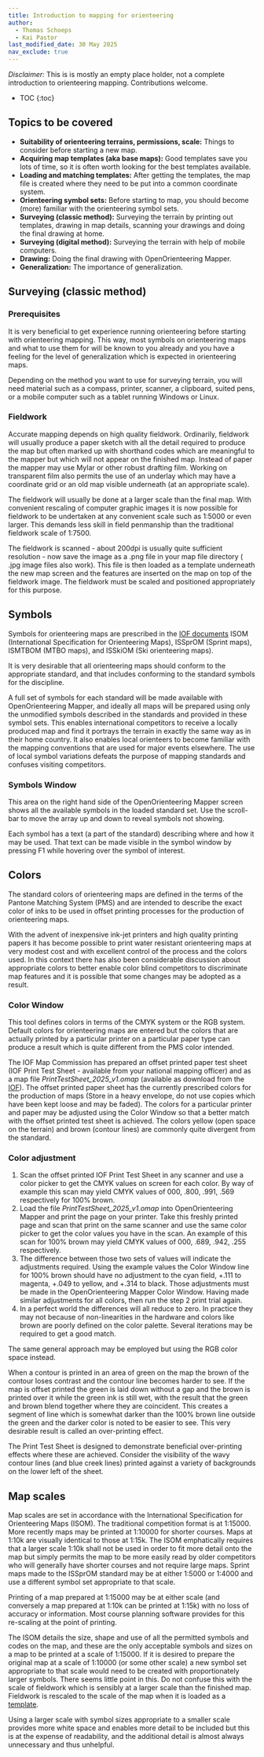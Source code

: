 ```yaml
---
title: Introduction to mapping for orienteering
author:
  - Thomas Schoeps
  - Kai Pastor
last_modified_date: 30 May 2025
nav_exclude: true
---
```


*Disclaimer:* This is is mostly an empty place holder, not a complete introduction to orienteering mapping. Contributions welcome.

* TOC
{:toc}

## Topics to be covered

 - **Suitability of orienteering terrains, permissions, scale:**
   Things to consider before starting a new map.
 - **Acquiring map templates (aka base maps):**
   Good templates save you lots of time, so it is often worth looking for the best templates available.
 - **Loading and matching templates:**
   After getting the templates, the map file is created where they need to be put into a common coordinate system.
 - **Orienteering symbol sets:**
   Before starting to map, you should become (more) familiar with the orienteering symbol sets.
 - **Surveying (classic method):**
   Surveying the terrain by printing out templates, drawing in map details, scanning your drawings and doing the final drawing at home.
 - **Surveying (digital method):**
   Surveying the terrain with help of mobile computers.
 - **Drawing:**
   Doing the final drawing with OpenOrienteering Mapper.
 - **Generalization:**
   The importance of generalization.

## Surveying (classic method)

### Prerequisites

It is very beneficial to get experience running orienteering before starting with orienteering mapping. This way, most symbols on orienteering maps and what to use them for will be known to you already and you have a feeling for the level of generalization which is expected in orienteering maps.

Depending on the method you want to use for surveying terrain, you will need material such as a compass, printer, scanner, a clipboard, suited pens, or a mobile computer such as a tablet running Windows or Linux.

### Fieldwork

Accurate mapping depends on high quality fieldwork. Ordinarily, fieldwork will usually produce a paper sketch with all the detail required to produce the map but often marked up with shorthand codes which are meaningful to the mapper but which will not appear on the finished map. Instead of paper the mapper may use Mylar or other robust drafting film. Working on transparent film also permits the use of an underlay which may have a coordinate grid or an old map visible underneath (at an appropriate scale).

The fieldwork will usually be done at a larger scale than the final map. With convenient rescaling of computer graphic images it is now possible for fieldwork to be undertaken at any convenient scale such as 1:5000 or even larger. This demands less skill in field penmanship than the traditional fieldwork scale of 1:7500.

The fieldwork is scanned - about 200dpi is usually quite sufficient resolution - now save the image as a .png file in your map file directory ( .jpg image files also work). This file is then loaded as a template underneath the new map screen and the features are inserted on the map on top of the fieldwork image. The fieldwork must be scaled and positioned appropriately for this purpose.

## Symbols

Symbols for orienteering maps are prescribed in the [IOF documents](https://orienteering.sport/iof/mapping/) ISOM (International Specification for Orienteering Maps), ISSprOM (Sprint maps), ISMTBOM (MTBO maps), and ISSkiOM (Ski orienteering maps).

It is very desirable that all orienteering maps should conform to the appropriate standard, and that includes conforming to the standard symbols for the discipline.

A full set of symbols for each standard will be made available with OpenOrienteering Mapper, and ideally all maps will be prepared using only the unmodified symbols described in the standards and provided in these symbol sets. This enables international competitors to receive a locally produced map and find it portrays the terrain in exactly the same way as in their home country. It also enables local orienteers to become familiar with the mapping conventions that are used for major events elsewhere. The use of local symbol variations defeats the purpose of mapping standards and confuses visiting competitors.

### Symbols Window

This area on the right hand side of the OpenOrienteering Mapper screen shows all the available symbols in the loaded standard set. Use the scroll-bar to move the array up and down to reveal symbols not showing.

Each symbol has a text (a part of the standard) describing where and how it may be used. That text can be made visible in the symbol window by pressing F1 while hovering over the symbol of interest.

## Colors

The standard colors of orienteering maps are defined in the terms of the Pantone Matching System (PMS) and are intended to describe the exact color of inks to be used in offset printing processes for the production of orienteering maps.

With the advent of inexpensive ink-jet printers and high quality printing papers it has become possible to print water resistant orienteering maps at very modest cost and with excellent control of the process and the colors used. In this context there has also been considerable discussion about appropriate colors to better enable color blind competitors to discriminate map features and it is possible that some changes may be adopted as a result.

### Color Window

This tool defines colors in terms of the CMYK system or the RGB system. Default colors for orienteering maps are entered but the colors that are actually printed by a particular printer on a particular paper type can produce a result which is quite different from the PMS color intended.

The IOF Map Commission has prepared an offset printed paper test sheet (IOF Print Test Sheet - available from your national mapping officer) and as a map file *PrintTestSheet_2025_v1.omap* (available as download from the [IOF](https://orienteering.sport/iof/mapping/)). The offset printed paper sheet has the currently prescribed colors for the production of maps (Store in a heavy envelope, do not use copies which have been kept loose and may be faded). The colors for a particular printer and paper may be adjusted using the Color Window so that a better match with the offset printed test sheet is achieved. The colors yellow (open space on the terrain) and brown (contour lines) are commonly quite divergent from the standard.

### Color adjustment

1. Scan the offset printed IOF Print Test Sheet in any scanner and use a color picker to get the CMYK values on screen for each color. By way of example this scan may yield CMYK values of 000, .800, .991, .569 respectively for 100% brown.
2. Load the file *PrintTestSheet_2025_v1.omap* into OpenOrienteering Mapper and print the page on your printer. Take this freshly printed page and scan that print on the same scanner and use the same color picker to get the color values you have in the scan. An example of this scan for 100% brown may yield CMYK values of 000, .689, .942, .255 respectively.
3. The difference between those two sets of values will indicate the adjustments required. Using the example values the Color Window line for 100% brown should have no adjustment to the cyan field, +.111 to magenta, +.049 to yellow, and +.314 to black. Those adjustments must be made in the OpenOrienteering Mapper Color Window. Having made similar adjustments for all colors, then run the step 2 print trial again.
4. In a perfect world the differences will all reduce to zero. In practice they may not because of non-linearities in the hardware and colors like brown are poorly defined on the color palette. Several iterations may be required to get a good match.

The same general approach may be employed but using the RGB color space instead.

When a contour is printed in an area of green on the map the brown of the contour loses contrast and the contour line becomes harder to see.  If the map is offset printed the green is laid down without a gap and the brown is printed over it while the green ink is still wet, with the result that the green and brown blend together where they are coincident. This creates a segment of line which is somewhat darker than the 100% brown line outside the green and the darker color is noted to be easier to see. This very desirable result is called an over-printing effect.

The Print Test Sheet is designed to demonstrate beneficial over-printing effects where these are achieved. Consider the visibility of the wavy contour lines (and blue creek lines) printed against a variety of backgrounds on the lower left of the sheet.

## Map scales

Map scales are set in accordance with the International Specification for Orienteering Maps (ISOM). The traditional competition format is at 1:15000. More recently maps may be printed at 1:10000 for shorter courses. Maps at 1:10k are visually identical to those at 1:15k. The ISOM emphatically requires that a larger scale 1:10k shall not be used in order to fit more detail onto the map but simply permits the map to be more easily read by older competitors who will generally have shorter courses and not require large maps. Sprint maps made to the ISSprOM standard may be at either 1:5000 or 1:4000 and use a different symbol set appropriate to that scale.

Printing of a map prepared at 1:15000 may be at either scale (and conversely a map prepared at 1:10k can be printed at 1:15k) with no loss of accuracy or information. Most course planning software provides for this re-scaling at the point of printing.

The ISOM details the size, shape and use of all the permitted symbols and codes on the map, and these are the only acceptable symbols and sizes on a map to be printed at a scale of 1:15000. If it is desired to prepare the original map at a scale of 1:10000 (or some other scale) a new symbol set appropriate to that scale would need to be created with proportionately larger symbols. There seems little point in this.
Do not confuse this with the scale of fieldwork which is sensibly at a larger scale than the finished map. Fieldwork is rescaled to the scale of the map when it is loaded as a [template](templates.md).

Using a larger scale with symbol sizes appropriate to a smaller scale provides more white space and enables more detail to be included but this is at the expense of readability, and the additional detail is almost always unnecessary and thus unhelpful.
